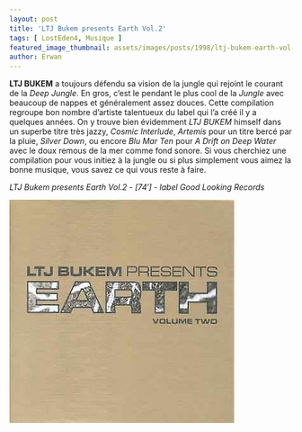 ```yaml
---
layout: post
title: 'LTJ Bukem presents Earth Vol.2'
tags: [ LostEden4, Musique ]
featured_image_thumbnail: assets/images/posts/1998/ltj-bukem-earth-vol-2.jpg
author: Erwan
---
```


**LTJ BUKEM** a toujours défendu sa vision de la jungle qui rejoint le courant de la *Deep Jungle*. En gros, c’est le pendant le plus cool de la *Jungle* avec beaucoup de nappes et généralement assez douces. Cette compilation regroupe bon nombre d’artiste talentueux du label qui l’a créé il y a quelques années. On y trouve bien évidemment *LTJ BUKEM* himself dans un superbe titre très jazzy, *Cosmic Interlude*, *Artemis* pour un titre bercé par la pluie, *Silver Down*, ou encore *Blu Mar Ten* pour *A Drift on Deep Water* avec le doux remous de la mer comme fond sonore. Si vous cherchiez une compilation pour vous initiez à la jungle ou si plus simplement vous aimez la bonne musique, vous savez ce qui vous reste à faire.           

*LTJ Bukem presents Earth Vol.2 - [74′] - label Good Looking Records*

![LTJ Bukem presents Earth Vol.2](assets/images/posts/1998/ltj-bukem-earth-vol-2.jpg) 